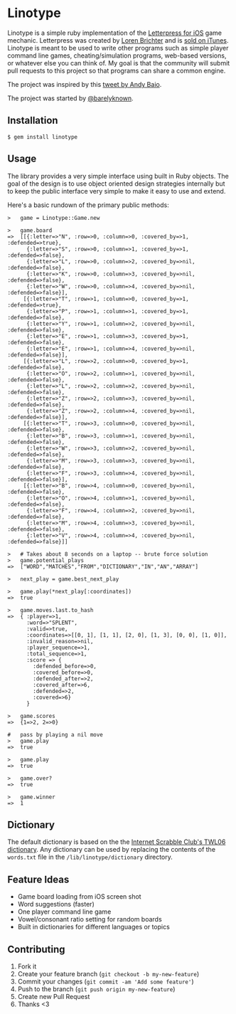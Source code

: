 # Linotype

Linotype is a simple ruby implementation of the [Letterpress for iOS](http://www.atebits.com/letterpress/) game mechanic. Letterpress was created by [Loren Brichter](http://twitter.com/lorenb) and is [sold on iTunes](https://itunes.apple.com/us/app/letterpress-word-game/id526619424?ls=1&mt=8). Linotype is meant to be used to write other programs such as simple player command line games, cheating/simulation programs, web-based versions, or whatever else you can think of. My goal is that the community will submit pull requests to this project so that programs can share a common engine.

The project was inspired by this [tweet by Andy Baio](https://twitter.com/waxpancake/statuses/261966416507465728).

The project was started by [@barelyknown](http://twitter.com/barelyknown).

## Installation

    $ gem install linotype

## Usage

The library provides a very simple interface using built in Ruby objects. The goal of the design is to use object oriented design strategies internally but to keep the public interface very simple to make it easy to use and extend.

Here's a basic rundown of the primary public methods:

    >   game = Linotype::Game.new
    
    >   game.board
    =>  [[{:letter=>"N", :row=>0, :column=>0, :covered_by=>1, :defended=>true},
          {:letter=>"S", :row=>0, :column=>1, :covered_by=>1, :defended=>false},
          {:letter=>"L", :row=>0, :column=>2, :covered_by=>nil, :defended=>false},
          {:letter=>"K", :row=>0, :column=>3, :covered_by=>nil, :defended=>false},
          {:letter=>"W", :row=>0, :column=>4, :covered_by=>nil, :defended=>false}],
         [{:letter=>"T", :row=>1, :column=>0, :covered_by=>1, :defended=>true},
          {:letter=>"P", :row=>1, :column=>1, :covered_by=>1, :defended=>false},
          {:letter=>"Y", :row=>1, :column=>2, :covered_by=>nil, :defended=>false},
          {:letter=>"E", :row=>1, :column=>3, :covered_by=>1, :defended=>false},
          {:letter=>"E", :row=>1, :column=>4, :covered_by=>nil, :defended=>false}],
         [{:letter=>"L", :row=>2, :column=>0, :covered_by=>1, :defended=>false},
          {:letter=>"O", :row=>2, :column=>1, :covered_by=>nil, :defended=>false},
          {:letter=>"L", :row=>2, :column=>2, :covered_by=>nil, :defended=>false},
          {:letter=>"Z", :row=>2, :column=>3, :covered_by=>nil, :defended=>false},
          {:letter=>"Z", :row=>2, :column=>4, :covered_by=>nil, :defended=>false}],
         [{:letter=>"T", :row=>3, :column=>0, :covered_by=>nil, :defended=>false},
          {:letter=>"B", :row=>3, :column=>1, :covered_by=>nil, :defended=>false},
          {:letter=>"W", :row=>3, :column=>2, :covered_by=>nil, :defended=>false},
          {:letter=>"M", :row=>3, :column=>3, :covered_by=>nil, :defended=>false},
          {:letter=>"F", :row=>3, :column=>4, :covered_by=>nil, :defended=>false}],
         [{:letter=>"B", :row=>4, :column=>0, :covered_by=>nil, :defended=>false},
          {:letter=>"O", :row=>4, :column=>1, :covered_by=>nil, :defended=>false},
          {:letter=>"F", :row=>4, :column=>2, :covered_by=>nil, :defended=>false},
          {:letter=>"M", :row=>4, :column=>3, :covered_by=>nil, :defended=>false},
          {:letter=>"V", :row=>4, :column=>4, :covered_by=>nil, :defended=>false}]] 
    
    >   # Takes about 8 seconds on a laptop -- brute force solution
    >   game.potential_plays
    =>  ["WORD","MATCHES","FROM","DICTIONARY","IN","AN","ARRAY"]
    
    >   next_play = game.best_next_play
    
    >   game.play(*next_play[:coordinates])
    =>  true
    
    >   game.moves.last.to_hash
    =>  { :player=>1,
          :word=>"SPLENT",
          :valid=>true,
          :coordinates=>[[0, 1], [1, 1], [2, 0], [1, 3], [0, 0], [1, 0]],
          :invalid_reason=>nil,
          :player_sequence=>1,
          :total_sequence=>1,
          :score => {
            :defended_before=>0,
            :covered_before=>0,
            :defended_after=>2,
            :covered_after=>6,
            :defended=>2,
            :covered=>6}
          }

    >   game.scores
    =>  {1=>2, 2=>0}

    #   pass by playing a nil move
    >   game.play
    =>  true
    
    >   game.play
    =>  true
    
    >   game.over?
    =>  true
    
    >   game.winner
    =>  1
    
## Dictionary
The default dictionary is based on the the [Internet Scrabble Club's TWL06 dictionary](http://www.isc.ro/en/commands/lists.html). Any dictionary can be used by replacing the contents of the `words.txt` file in the `/lib/linotype/dictionary` directory.

## Feature Ideas

* Game board loading from iOS screen shot
* Word suggestions (faster)
* One player command line game
* Vowel/consonant ratio setting for random boards
* Built in dictionaries for different languages or topics

## Contributing

1. Fork it
2. Create your feature branch (`git checkout -b my-new-feature`)
3. Commit your changes (`git commit -am 'Add some feature'`)
4. Push to the branch (`git push origin my-new-feature`)
5. Create new Pull Request
6. Thanks <3
